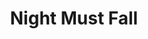 ---
title: Night Must Fall
year: 1938
opening_date: 1938-12-06
closing_date: 1938-12-09
layout: productions
image:
image_caption:
image_credit:
playbill: 
category: 
Theatre: Theatre Jacksonville
Venue: Little Theatre
cast:
  Dora Parcoe: Agatha Smith
  Mrs. Bramson: Dorothy Harlan
  Dan: E.S. Beauchamp-Nobbs
  Mrs. Terence: Emma Sue Mcleod
  Nurse Libby: Grace Martin
  The Lord Chief Justice: Isaac Peiser
  Olivia Grayne: Margery Jones
  Hubert Laurie: Roy Meischner
  Inspector Belize: William W. Frazier
crew:
  Make-up:
    - Everett Dwight
    - Mrs. Everett Dwight
  Staging:
    - Alex Pillsbury
    - Fred Bucky, Jr.
    - Hall Harris
    - Jesse Hoagland
    - P.G. Camp
    - Ray Williams
  Director: Huron L. Blyden
  Props: Mrs. H. Ward Preston
  Lighting: Roy Hill
orchestra:
external_links:
---